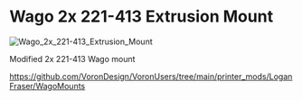 # Wago 2x 221-413 Extrusion Mount

![Wago_2x_221-413_Extrusion_Mount](https://github.com/user-attachments/assets/1bf7f1d2-fb1c-40de-9da0-006d2ff8f6ef)


Modified 2x 221-413 Wago mount

https://github.com/VoronDesign/VoronUsers/tree/main/printer_mods/LoganFraser/WagoMounts
